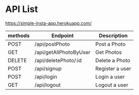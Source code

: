 # API List

https://simple-insta-app.herokuapp.com/

| methods | Endpoint               | Description     |
| ------- | ---------------------- | --------------- |
| POST    | /api/postPhoto         | Post a Photo    |
| GET     | /api/getAllPhotoByUser | Get Photos      |
| DELETE  | /api/deletePhoto/:id   | Delete a Photo  |
| POST    | /api/signup            | Register a user |
| POST    | /api/login             | Login a user    |
| GET     | /api/logout            | Logout a user   |
